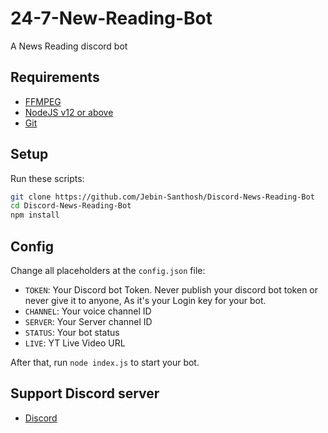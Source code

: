 # 24-7-New-Reading-Bot
A News Reading discord bot 

## Requirements
 - [FFMPEG](https://ffmpeg.org)
 - [NodeJS v12 or above](https://nodejs.org)
 - [Git](https://git-scm.com)

## Setup
Run these scripts:
```bash
git clone https://github.com/Jebin-Santhosh/Discord-News-Reading-Bot
cd Discord-News-Reading-Bot
npm install
```

## Config
Change all placeholders at the `config.json` file:
 - `TOKEN`: Your Discord bot Token. Never publish your discord bot token or never give it to anyone, As it's your Login key for your bot.
 - `CHANNEL`: Your voice channel ID
 - `SERVER`: Your Server channel ID
 - `STATUS`: Your bot status
 - `LIVE`: YT Live Video URL

After that, run `node index.js` to start your bot.
## Support Discord server
- [Discord](https://discord.gg/d66Y3bA9CP)
